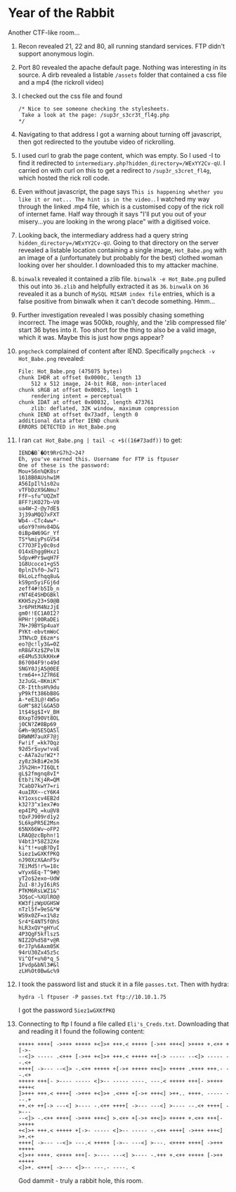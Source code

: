 # Year of the Rabbit

Another CTF-like room...

1. Recon revealed 21, 22 and 80, all running standard services. FTP didn't support anonymous login.

2. Port 80 revealed the apache default page. Nothing was interesting in its source. A dirb revealed a listable `/assets` folder that contained a css file and a mp4 (the rickroll video)

3. I checked out the css file and found 

    ```
    /* Nice to see someone checking the stylesheets.
     Take a look at the page: /sup3r_s3cr3t_fl4g.php
    */
    ```

4. Navigating to that address I got a warning about turning off javascript, then got redirected to the youtube video of rickrolling.

5. I used curl to grab the page content, which was empty. So I used -I to find it redirected to `intermediary.php?hidden_directory=/WExYY2Cv-qU`. I carried on with curl on this to get a redirect to `/sup3r_s3cret_fl4g`, which hosted the rick roll code.

6. Even without javascript, the page says `This is happening whether you like it or not... The hint is in the video.`. I watched my way through the linked .mp4 file, which is a customised copy of the rick roll of internet fame. Half way through it says "I'll put you out of your misery...you are looking in the wrong place" with a digitised voice.

7. Looking back, the intermediary address had a query string `hidden_directory=/WExYY2Cv-qU`. Going to that directory on the server revealed a listable location containing a single image, `Hot_Babe.png` with an image of a (unfortunately but probably for the best) clothed woman looking over her shoulder. I downloaded this to my attacker machine.

8. `binwalk` revealed it contained a zlib file. `binwalk -e Hot_Babe.png` pulled this out into `36.zlib` and helpfully extracted it as `36`. `binwalk` on `36` revealed it as a bunch of `MySQL MISAM index file` entries, which is a false positive from binwalk when it can't decode something. Hmm...

9. Further investigation revealed I was possibly chasing something incorrect. The image was 500kb, roughly, and the 'zlib compressed file' start 36 bytes into it. Too short for the thing to also be a valid image, which it was. Maybe this is just how pngs appear?

10. `pngcheck` complained of content after IEND. Specifically `pngcheck -v Hot_Babe.png` revealed:

    ```
    File: Hot_Babe.png (475075 bytes)
    chunk IHDR at offset 0x0000c, length 13
        512 x 512 image, 24-bit RGB, non-interlaced
    chunk sRGB at offset 0x00025, length 1
        rendering intent = perceptual
    chunk IDAT at offset 0x00032, length 473761
        zlib: deflated, 32K window, maximum compression
    chunk IEND at offset 0x73adf, length 0
    additional data after IEND chunk
    ERRORS DETECTED in Hot_Babe.png
    ```

11. I ran  `cat Hot_Babe.png | tail -c +$((16#73adf))` to get:

    ```
    IEND�B`�Ot9RrG7h2~24?
    Eh, you've earned this. Username for FTP is ftpuser
    One of these is the password:
    Mou+56n%QK8sr
    1618B0AUshw1M
    A56IpIl%1s02u
    vTFbDzX9&Nmu?
    FfF~sfu^UQZmT
    8FF?iKO27b~V0
    ua4W~2-@y7dE$
    3j39aMQQ7xFXT
    Wb4--CTc4ww*-
    u6oY9?nHv84D&
    0iBp4W69Gr_Yf
    TS*%miyPsGV54
    C77O3FIy0c0sd
    O14xEhgg0Hxz1
    5dpv#Pr$wqH7F
    1G8Ucoce1+gS5
    0plnI%f0~Jw71
    0kLoLzfhqq8u&
    kS9pn5yiFGj6d
    zeff4#!b5Ib_n
    rNT4E4SHDGBkl
    KKH5zy23+S0@B
    3r6PHtM4NzJjE
    gm0!!EC1A0I2?
    HPHr!j00RaDEi
    7N+J9BYSp4uaY
    PYKt-ebvtmWoC
    3TN%cD_E6zm*s
    eo?@c!ly3&=0Z
    nR8&FXz$ZPelN
    eE4Mu53UkKHx#
    86?004F9!o49d
    SNGY0JjA5@0EE
    trm64++JZ7R6E
    3zJuGL~8KmiK^
    CR-ItthsH%9du
    yP9kft386bB8G
    A-*eE3L@!4W5o
    GoM^$82l&GA5D
    1t$4$g$I+V_BH
    0XxpTd90Vt8OL
    j0CN?Z#8Bp69_
    G#h~9@5E5QA5l
    DRWNM7auXF7@j
    Fw!if_=kk7Oqz
    92d5r$uyw!vaE
    c-AA7a2u!W2*?
    zy8z3kBi#2e36
    J5%2Hn+7I6QLt
    gL$2fmgnq8vI*
    Etb?i?Kj4R=QM
    7CabD7kwY7=ri
    4uaIRX~-cY6K4
    kY1oxscv4EB2d
    k32?3^x1ex7#o
    ep4IPQ_=ku@V8
    tQxFJ909rd1y2
    5L6kpPR5E2Msn
    65NX66Wv~oFP2
    LRAQ@zcBphn!1
    V4bt3*58Z32Xe
    ki^t!+uqB?DyI
    5iez1wGXKfPKQ
    nJ90XzX&AnF5v
    7EiMd5!r%=18c
    wYyx6Eq-T^9#@
    yT2o$2exo~UdW
    ZuI-8!JyI6iRS
    PTKM6RsLWZ1&^
    3O$oC~%XUlRO@
    KW3fjzWpUGHSW
    nTzl5f=9eS&*W
    WS9x0ZF=x1%8z
    Sr4*E4NT5fOhS
    hLR3xQV*gHYuC
    4P3QgF5kflszS
    NIZ2D%d58*v@R
    0rJ7p%6Axm05K
    94rU30Zx45z5c
    Vi^Qf+u%0*q_S
    1Fvdp&bNl3#&l
    zLH%Ot0Bw&c%9
    ```

12. I took the password list and stuck it in a file `passes.txt`. Then with hydra:

    `hydra -l ftpuser -P passes.txt ftp://10.10.1.75`

    I got the password `5iez1wGXKfPKQ`

13. Connecting to ftp I found a file called `Eli's_Creds.txt`. Downloading that and reading it I found the following content:

    ```
    +++++ ++++[ ->+++ +++++ +<]>+ +++.< +++++ [->++ +++<] >++++ +.<++ +[->-
    --<]> ----- .<+++ [->++ +<]>+ +++.< +++++ ++[-> ----- --<]> ----- --.<+
    ++++[ ->--- --<]> -.<++ +++++ +[->+ +++++ ++<]> +++++ .++++ +++.- --.<+
    +++++ +++[- >---- ----- <]>-- ----- ----. ---.< +++++ +++[- >++++ ++++<
    ]>+++ +++.< ++++[ ->+++ +<]>+ .<+++ +[->+ +++<] >++.. ++++. ----- ---.+
    ++.<+ ++[-> ---<] >---- -.<++ ++++[ ->--- ---<] >---- --.<+ ++++[ ->---
    --<]> -.<++ ++++[ ->+++ +++<] >.<++ +[->+ ++<]> +++++ +.<++ +++[- >++++
    +<]>+ +++.< +++++ +[->- ----- <]>-- ----- -.<++ ++++[ ->+++ +++<] >+.<+
    ++++[ ->--- --<]> ---.< +++++ [->-- ---<] >---. <++++ ++++[ ->+++ +++++
    <]>++ ++++. <++++ +++[- >---- ---<] >---- -.+++ +.<++ +++++ [->++ +++++
    <]>+. <+++[ ->--- <]>-- ---.- ----. <
    ```

    God dammit - truly a rabbit hole, this room.